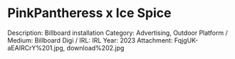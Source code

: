 # PinkPantheress x Ice Spice

Description: Billboard installation
Category: Advertising, Outdoor
Platform / Medium: Billboard
Digi / IRL: IRL
Year: 2023
Attachment: FqjgUK-aEAIRCrY%201.jpg, download%202.jpg